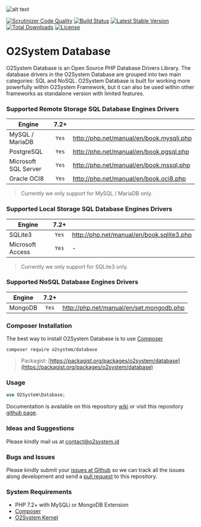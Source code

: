 ![alt text](https://repository-images.githubusercontent.com/68260497/a3bccd80-5c9a-11ea-9c86-1a12a79529be "O2System Database Atom")

[![Scrutinizer Code Quality](https://scrutinizer-ci.com/g/o2system/database/badges/quality-score.png?b=master)](https://scrutinizer-ci.com/g/o2system/database/?branch=master)
[![Build Status](https://scrutinizer-ci.com/g/o2system/database/badges/build.png?b=master)](https://scrutinizer-ci.com/g/o2system/database/build-status/master)
[![Latest Stable Version](https://poser.pugx.org/o2system/database/v/stable)](https://packagist.org/packages/o2system/database)
[![Total Downloads](https://poser.pugx.org/o2system/database/downloads)](https://packagist.org/packages/o2system/database)
[![License](https://poser.pugx.org/o2system/database/license)](https://packagist.org/packages/o2system/database)

# O2System Database
O2System Database is an Open Source PHP Database Drivers Library. The database drivers in the O2System Database are grouped into two main categories: SQL and NoSQL. O2System Database is built for working more powerfully within <the> O2System Framework, but it can also be used within other frameworks as standalone version with limited features.

### Supported Remote Storage SQL Database Engines Drivers
| Engine | 7.2+  | &nbsp; |
| ------------- |:-----:| ----- |
| MySQL / MariaDB | ```Yes``` | http://php.net/manual/en/book.mysqli.php |
| PostgreSQL | ```Yes``` | http://php.net/manual/en/book.pgsql.php |
| Microsoft SQL Server | ```Yes``` | http://php.net/manual/en/book.mssql.php |
| Oracle OCI8 | ```Yes``` | http://php.net/manual/en/book.oci8.php |
> Currently we only support for MySQL / MariaDB only.

### Supported Local Storage SQL Database Engines Drivers
| Engine | 7.2+  | &nbsp; |
| ------------- |:-----:| ----- |
| SQLite3 | ```Yes``` | http://php.net/manual/en/book.sqlite3.php |
| Microsoft Access | ```Yes``` | - |
> Currently we only support for SQLite3 only.

### Supported NoSQL Database Engines Drivers
| Engine | 7.2+  | &nbsp; |
| ------------- |:-----:| ----- |
| MongoDB | ```Yes``` | http://php.net/manual/en/set.mongodb.php |

### Composer Installation
The best way to install O2System Database is to use [Composer](https://getcomposer.org)
```
composer require o2system/database
```
> Packagist: [https://packagist.org/packages/o2system/database](https://packagist.org/packages/o2system/database)

### Usage
```php
use O2System\Database;
```

Documentation is available on this repository [wiki](https://github.com/o2system/database/wiki) or visit this repository [github page](https://o2system.github.io/database).

### Ideas and Suggestions
Please kindly mail us at [contact@o2system.id](mailto:contact@o2system.id])

### Bugs and Issues
Please kindly submit your [issues at Github](http://github.com/o2system/database/issues) so we can track all the issues along development and send a [pull request](http://github.com/o2system/database/pulls) to this repository.

### System Requirements
- PHP 7.2+ with MySQLi or MongoDB Extension
- [Composer](https://getcomposer.org)
- [O2System Kernel](https://github.com/o2system/kernel)
